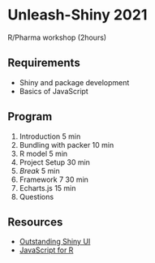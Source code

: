 # Unleash-Shiny 2021

R/Pharma workshop (2hours)

## Requirements

- Shiny and package development
- Basics of JavaScript

## Program

1. Introduction 				5  min
2. Bundling with packer 10 min
3. R model 							5  min
4. Project Setup 				30 min
5. _Break_ 							5  min
6. Framework 7 					30 min
7. Echarts.js 					15 min
8. Questions

## Resources

- [Outstanding Shiny UI](https://divadnojnarg.github.io/outstanding-shiny-ui/)
- [JavaScript for R](https://javascript-for-r.com/) 
